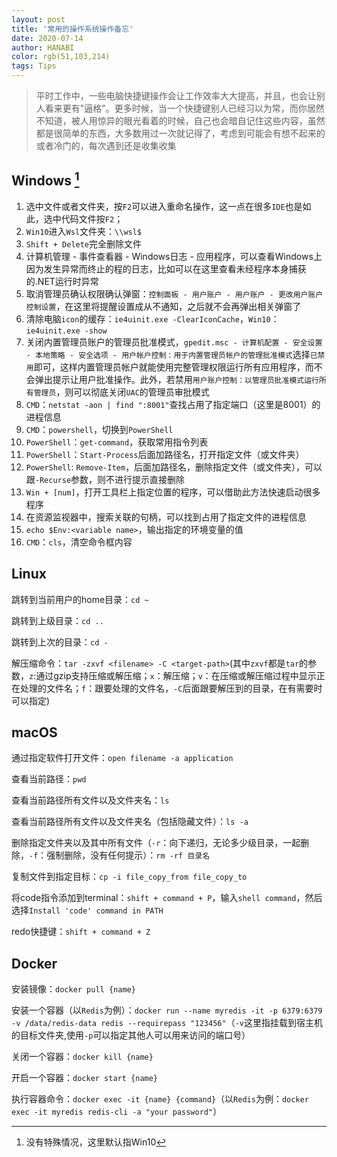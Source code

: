 ```yaml
---
layout: post
title: '常用的操作系统操作备忘'
date: 2020-07-14
author: HANABI
color: rgb(51,103,214)
tags: Tips
---
```

> 平时工作中，一些电脑快捷键操作会让工作效率大大提高，并且，也会让别人看来更有"逼格"。更多时候，当一个快捷键别人已经习以为常，而你居然不知道，被人用惊异的眼光看着的时候，自己也会暗自记住这些内容，虽然都是很简单的东西，大多数用过一次就记得了，考虑到可能会有想不起来的或者冷门的，每次遇到还是收集收集

## Windows [^1]

1.	选中文件或者文件夹，按`F2`可以进入重命名操作，这一点在很多`IDE`也是如此，选中代码文件按`F2`；
2.	`Win10`进入`Wsl`文件夹：`\\wsl$`
3.	`Shift + Delete`完全删除文件
4.	计算机管理 - 事件查看器 - Windows日志 - 应用程序，可以查看Windows上因为发生异常而终止的程的日志，比如可以在这里查看未经程序本身捕获的.NET运行时异常
5.	取消管理员确认权限确认弹窗：`控制面板 - 用户账户 - 用户账户 - 更改用户账户控制设置`，在这里将提醒设置成从不通知，之后就不会再弹出相关弹窗了
6.	清除电脑`icon`的缓存：`ie4uinit.exe -ClearIconCache`，`Win10`：`ie4uinit.exe -show`
7.	关闭内置管理员账户的管理员批准模式，`gpedit.msc - 计算机配置 - 安全设置 - 本地策略 - 安全选项 - 用户帐户控制：用于内置管理员帐户的管理批准模式`选择`已禁用`即可，这样内置管理员帐户就能使用完整管理权限运行所有应用程序，而不会弹出提示让用户批准操作。此外，若禁用`用户账户控制：以管理员批准模式运行所有管理员`，则可以彻底关闭`UAC`的管理员审批模式
8.	`CMD`：`netstat -aon | find ":8001"`查找占用了指定端口（这里是8001）的进程信息
9.	`CMD`：`powershell`，切换到`PowerShell`
10.	`PowerShell`：`get-command`，获取常用指令列表
11.	`PowerShell`：`Start-Process`后面加路径名，打开指定文件（或文件夹）
12.	`PowerShell`: `Remove-Item`，后面加路径名，删除指定文件（或文件夹），可以跟`-Recurse`参数，则不进行提示直接删除
13.	`Win + [num]`，打开工具栏上指定位置的程序，可以借助此方法快速启动很多程序
14. 在资源监视器中，搜索关联的句柄，可以找到占用了指定文件的进程信息
15. `echo $Env:<variable name>`，输出指定的环境变量的值
16. `CMD`：`cls`，清空命令框内容

## Linux

跳转到当前用户的home目录：`cd ~`

跳转到上级目录：`cd ..`

跳转到上次的目录：`cd -`

解压缩命令：`tar -zxvf <filename> -C <target-path>`(其中`zxvf`都是`tar`的参数，`z`:通过gzip支持压缩或解压缩；`x`：解压缩；`v`：在压缩或解压缩过程中显示正在处理的文件名；`f`：跟要处理的文件名，`-C`后面跟要解压到的目录，在有需要时可以指定)


## macOS

通过指定软件打开文件：`open filename -a application`

查看当前路径：`pwd`

查看当前路径所有文件以及文件夹名：`ls`

查看当前路径所有文件以及文件夹名（包括隐藏文件）：`ls -a`

删除指定文件夹以及其中所有文件（`-r`：向下递归，无论多少级目录，一起删除，`-f`：强制删除，没有任何提示）：`rm -rf 目录名`

复制文件到指定目标：`cp -i file_copy_from file_copy_to`

将code指令添加到terminal：`shift + command + P`，输入`shell command`，然后选择`Install 'code' command in PATH`

redo快捷键：`shift + command + Z`

## Docker

安装镜像：`docker pull {name}`

安装一个容器（以`Redis`为例）：`docker run --name myredis -it -p 6379:6379 -v /data/redis-data redis --requirepass "123456"`（`-v`这里指挂载到宿主机的目标文件夹,使用`-p`可以指定其他人可以用来访问的端口号）

关闭一个容器：`docker kill {name}`

开启一个容器：`docker start {name}`

执行容器命令：`docker exec -it {name} {command}`（以`Redis`为例：`docker exec -it myredis redis-cli -a "your password"`）



[^1]:没有特殊情况，这里默认指Win10